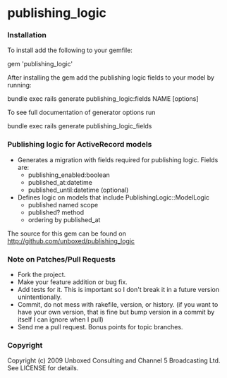 # publishing_logic

### Installation

To install add the following to your gemfile:

  gem 'publishing_logic'

After installing the gem add the publishing logic fields to your model by running:

  bundle exec rails generate publishing_logic:fields NAME [options]

To see full documentation of generator options run

  bundle exec rails generate publishing_logic_fields

### Publishing logic for ActiveRecord models

* Generates a migration with fields required for publishing logic. Fields are:
  * publishing_enabled:boolean
  * published_at:datetime
  * published_until:datetime (optional)
* Defines logic on models that include PublishingLogic::ModelLogic
  * published named scope
  * published? method
  * ordering by published_at

The source for this gem can be found on http://github.com/unboxed/publishing_logic


### Note on Patches/Pull Requests

* Fork the project.
* Make your feature addition or bug fix.
* Add tests for it. This is important so I don't break it in a
  future version unintentionally.
* Commit, do not mess with rakefile, version, or history.
  (if you want to have your own version, that is fine but
   bump version in a commit by itself I can ignore when I pull)
* Send me a pull request. Bonus points for topic branches.


### Copyright

Copyright (c) 2009 Unboxed Consulting and Channel 5 Broadcasting Ltd. See LICENSE for details.
